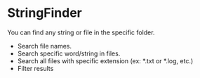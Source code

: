 # StringFinder
You can find any string or file in the specific folder.
* Search file names.
* Search specific word/string in files.
* Search all files with specific extension (ex: *.txt or *.log, etc.)
* Filter results
